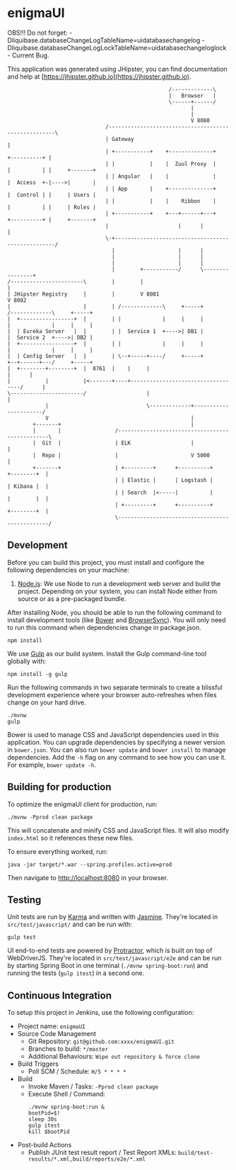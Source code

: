 # enigmaUI

OBS!!! Do not forget: -Dliquibase.databaseChangeLogTableName=uidatabasechangelog -Dliquibase.databaseChangeLogLockTableName=uidatabasechangeloglock - Current Bug.


This application was generated using JHipster, you can find documentation and help at [https://jhipster.github.io](https://jhipster.github.io).

~~~
                                                   /-------------\
                                                   |   Browser   |
                                                   \------+------/
                                                          |
                                                          |
                                                          V 8080
                               /-----------------------------------------------------\
                               | Gateway                                             |
                               | +-----------+    +--------------+      +----------+ |
                               | |           |    |  Zuul Proxy  |      |          | |     +-------+
                               | | Angular   |    |              |      |  Access  +-|---->|       |
                               | | App       |    +--------------+      |  Control | |     | Users |
                               | |           |    |    Ribbon    |      |          | |     | Roles |
                               | +-----------+    +---+------+---+      +----------+ |     +-------+
                               |                      |      |                       |
                               \-+---------------------------------------------------/
                                 |                    |      |       
                                 |                    |      |                              
                                 |                    |      |                        
                                 |        +-----------/      \----------------+            
/-----------------------\        |        |                                   |
| JHipster Registry     |        |        V 8081                              V 8082
|                       |        | /-------------\     +-----+         /-------------\     +-----+
|  +-----------------+  |        | |             |     |     |         |             |     |     |
|  | Eureka Server   |  |        | |  Service 1  +---->| DB1 |         |  Service 2  +---->| DB2 |
|  +-----------------+  |        | |             |     |     |         |             |     |     |
|  | Config Server   |  |        | \--+-----+----/     +-----+         +--+------+---/     +-----+
|  +--------+--------+  |  8761  |    |     |                             |      |
|           |           |<-------+----+-----------------------------------/      |
\-----------------------/                   |                                    |
            |                               \-------------+----------------------/
            V                                             |
        +-------+                                         |
        |       |                 /------------------------------------------------\
        |  Git  |                 | ELK                   |                        | 
        |  Repo |                 |                       V 5000                   |
        +-------+                 | +---------+      +----------+      +--------+  |
                                  | | Elastic |      | Logstash |      | Kibana |  |
                                  | | Search  |<-----|          |      |        |  |
                                  | +---------+      +----------+      +--------+  |
                                  \------------------------------------------------/
~~~


## Development

Before you can build this project, you must install and configure the following dependencies on your machine:

1. [Node.js][]: We use Node to run a development web server and build the project.
   Depending on your system, you can install Node either from source or as a pre-packaged bundle.

After installing Node, you should be able to run the following command to install development tools (like
[Bower][] and [BrowserSync][]). You will only need to run this command when dependencies change in package.json.

    npm install

We use [Gulp][] as our build system. Install the Gulp command-line tool globally with:

    npm install -g gulp

Run the following commands in two separate terminals to create a blissful development experience where your browser
auto-refreshes when files change on your hard drive.

    ./mvnw
    gulp

Bower is used to manage CSS and JavaScript dependencies used in this application. You can upgrade dependencies by
specifying a newer version in `bower.json`. You can also run `bower update` and `bower install` to manage dependencies.
Add the `-h` flag on any command to see how you can use it. For example, `bower update -h`.


## Building for production

To optimize the enigmaUI client for production, run:

    ./mvnw -Pprod clean package

This will concatenate and minify CSS and JavaScript files. It will also modify `index.html` so it references
these new files.

To ensure everything worked, run:

    java -jar target/*.war --spring.profiles.active=prod

Then navigate to [http://localhost:8080](http://localhost:8080) in your browser.

## Testing

Unit tests are run by [Karma][] and written with [Jasmine][]. They're located in `src/test/javascript/` and can be run with:

    gulp test

UI end-to-end tests are powered by [Protractor][], which is built on top of WebDriverJS. They're located in `src/test/javascript/e2e`
and can be run by starting Spring Boot in one terminal (`./mvnw spring-boot:run`) and running the tests (`gulp itest`) in a second one.

## Continuous Integration

To setup this project in Jenkins, use the following configuration:

* Project name: `enigmaUI`
* Source Code Management
    * Git Repository: `git@github.com:xxxx/enigmaUI.git`
    * Branches to build: `*/master`
    * Additional Behaviours: `Wipe out repository & force clone`
* Build Triggers
    * Poll SCM / Schedule: `H/5 * * * *`
* Build
    * Invoke Maven / Tasks: `-Pprod clean package`
    * Execute Shell / Command:
        ````
        ./mvnw spring-boot:run &
        bootPid=$!
        sleep 30s
        gulp itest
        kill $bootPid
        ````
* Post-build Actions
    * Publish JUnit test result report / Test Report XMLs: `build/test-results/*.xml,build/reports/e2e/*.xml`

[JHipster]: https://jhipster.github.io/
[Node.js]: https://nodejs.org/
[Bower]: http://bower.io/
[Gulp]: http://gulpjs.com/
[BrowserSync]: http://www.browsersync.io/
[Karma]: http://karma-runner.github.io/
[Jasmine]: http://jasmine.github.io/2.0/introduction.html
[Protractor]: https://angular.github.io/protractor/
